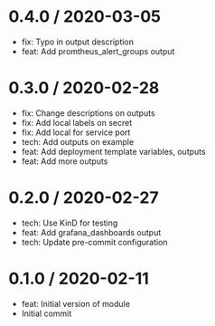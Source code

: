 
0.4.0 / 2020-03-05
==================

  * fix: Typo in output description
  * feat: Add promtheus_alert_groups output

0.3.0 / 2020-02-28
==================

  * fix: Change descriptions on outputs
  * fix: Add local labels on secret
  * fix: Add local for service port
  * tech: Add outputs on example
  * feat: Add deployment template variables, outputs
  * feat: Add more outputs

0.2.0 / 2020-02-27
==================

  * tech: Use KinD for testing
  * feat: Add grafana_dashboards output
  * tech: Update pre-commit configuration

0.1.0 / 2020-02-11
==================

  * feat: Initial version of module
  * Initial commit
